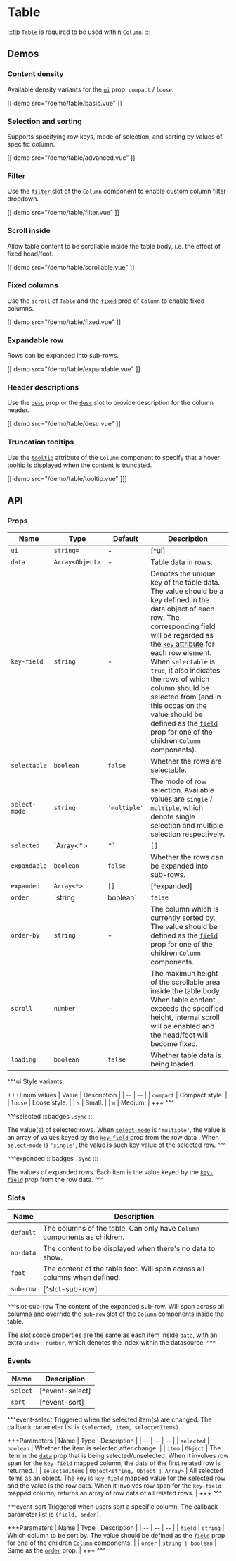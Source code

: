 # Table

:::tip
`Table` is required to be used within [`Column`](./column).
:::

## Demos

### Content density

Available density variants for the [`ui`](#props-ui) prop: `compact` / `loose`.

[[ demo src="/demo/table/basic.vue" ]]

### Selection and sorting

Supports specifying row keys, mode of selection, and sorting by values of specific column.

[[ demo src="/demo/table/advanced.vue" ]]

### Filter

Use the [`filter`](.column#slots-filter) slot of the `Column` component to enable custom column filter dropdown.

[[ demo src="/demo/table/filter.vue" ]]

### Scroll inside

Allow table content to be scrollable inside the table body, i.e. the effect of fixed head/foot.

[[ demo src="/demo/table/scrollable.vue" ]]

### Fixed columns

Use the `scroll` of `Table` and the [`fixed`](./column#props-fixed) prop of `Column` to enable fixed columns.

[[ demo src="/demo/table/fixed.vue" ]]

### Expandable row

Rows can be expanded into sub-rows.

[[ demo src="/demo/table/expandable.vue" ]]

### Header descriptions

Use the [`desc`](./column#props-desc) prop or the [`desc`](./column#slots-desc) slot to provide description for the column header.

[[ demo src="/demo/table/desc.vue" ]]

### Truncation tooltips

Use the [`tooltip`](./column#props-tooltip) attribute of the `Column` component to specify that a hover tooltip is displayed when the content is truncated.

[[ demo src="/demo/table/tooltip.vue" ]]]

## API

### Props

| Name | Type | Default | Description |
| -- | -- | -- | -- |
| ``ui`` | `string=` | - | [^ui] |
| ``data`` | `Array<Object>` | - | Table data in rows. |
| ``key-field`` | `string` | - | Denotes the unique key of the table data. The value should be a key defined in the data object of each row. The corresponding field will be regarded as the [`key` attribute](https://vuejs.org/v2/guide/list.html#key) for each row element. When `selectable` is `true`, it also indicates the rows of which column should be selected from (and in this occasion the value should be defined as the [`field`](./column#props-field) prop for one of the children `Column` components). |
| ``selectable`` | `boolean` | `false` | Whether the rows are selectable. |
| ``select-mode`` | `string` | `'multiple'` | The mode of row selection. Available values are `single` / `multiple`, which denote single selection and multiple selection respectively. |
| ``selected`` | `Array<*>|*` | `[]` | [^selected] |
| ``expandable`` | `boolean` | `false` | Whether the rows can be expanded into sub-rows. |
| ``expanded`` | `Array<*>` | `[]` | [^expanded] |
| ``order`` | `string | boolean` | `false` | The order for sorting the specified column. `false` denotes no specific order, while string values of `'asc'` / `'desc'` denote ascending/descending order respectively. |
| ``order-by`` | `string` | - | The column which is currently sorted by. The value should be defined as the [`field`](./column#props-field) prop for one of the children `Column` components. |
| ``scroll`` | `number` | - | The maximun height of the scrollable area inside the table body. When table content exceeds the specified height, internal scroll will be enabled and the head/foot will become fixed. |
| ``loading`` | `boolean` | `false` | Whether table data is being loaded. |

^^^ui
Style variants.

+++Enum values
| Value | Description |
| -- | -- |
| `compact` | Compact style. |
| `loose` | Loose style. |
| `s` | Small. |
| `m` | Medium. |
+++
^^^

^^^selected
:::badges
`.sync`
:::

The value(s) of selected rows. When [`select-mode`](#props-select-mode) is `'multiple'`, the value is an array of values keyed by the [`key-field` p](#props-key-field)rop from the row data . When [`select-mode`](#props-select-mode) is `'single'`, the value is such key value of the selected row.
^^^

^^^expanded
:::badges
`.sync`
:::

The values of expanded rows. Each item is the value keyed by the [`key-field`](#props-key-field) prop from the row data.
^^^

### Slots

| Name | Description |
| -- | -- |
| ``default`` | The columns of the table. Can only have `Column` components as children. |
| ``no-data`` | The content to be displayed when there's no data to show. |
| ``foot`` | The content of the table foot. Will span across all columns when defined. |
| ``sub-row`` | [^slot-sub-row] |

^^^slot-sub-row
The content of the expanded sub-row. Will span across all columns and override the [`sub-row`](./column#slots-sub-row) slot of the `Column` components inside the table.

The slot scope properties are the same as each item inside [`data`](#props-data), with an extra `index: number`, which denotes the index within the datasource.
^^^

### Events

| Name | Description |
| -- | -- |
| ``select`` | [^event-select] |
| ``sort`` | [^event-sort] |

^^^event-select
Triggered when the selected item(s) are changed. The callback parameter list is `(selected, item, selectedItems)`.

+++Parameters
| Name | Type | Description |
| -- | -- | -- |
| `selected` | `boolean` | Whether the item is selected after change. |
| `item` | `Object` | The item in the [`data`](#props-data) prop that is being selected/unselected. When it involves row span for the `key-field` mapped column, the data of the first related row is returned. |
| `selectedItems` | `Object<string, Object | Array>` | All selected items as an object. The key is [`key-field`](#props-key-field) mapped value for the selected row and the value is the row data. When it involves row span for the `key-field` mapped column, returns an array of row data of all related rows. |
+++
^^^

^^^event-sort
Triggered when users sort a specific column. The callback parameter list is `(field, order)`.

+++Parameters
| Name | Type | Description |
| -- | -- | -- |
| `field` | `string` | Which column to be sort by. The value should be defined as the [`field`](./column#props-field) prop for one of the children `Column` components. |
| `order` | `string | boolean` | Same as the [`order`](#props-order) prop. |
+++
^^^
